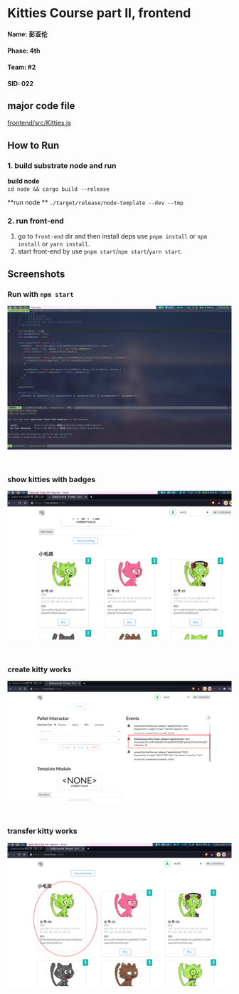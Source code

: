 # Kitties Course part II, frontend

#### Name: 彭亚伦
#### Phase: 4th
#### Team: #2
#### SID: 022

## major code file
[frontend/src/Kitties.js](https://github.com/Arstman/kitties-frontend/blob/main/frontend/src/Kitties.js)

## How to Run
### 1. build substrate node and run
**build node**  
`cd node && cargo build --release`

**run node **
`./target/release/node-template --dev --tmp`


### 2. run front-end
1. go to `front-end` dir and then install deps use `pnpm install` or `npm install` or `yarn install`.
2. start front-end by use `pnpm start`/`npm start`/`yarn start`.


## Screenshots
### Run with `npm start`


![npm start](https://raw.githubusercontent.com/Arstman/kitties-frontend/main/screenshots/kitties-front-end-runing.png)


<br/>

### show kitties with badges


![Create Kitty](https://raw.githubusercontent.com/Arstman/kitties-frontend/main/screenshots/kitties-front-end-runing-create.png)

<br/>

### create kitty works


![Create Kitty](https://raw.githubusercontent.com/Arstman/kitties-frontend/main/screenshots/kitties-front-end-create-works.png)

<br/>

### transfer kitty works


![after transfer](https://raw.githubusercontent.com/Arstman/kitties-frontend/main/screenshots/kitties-front-end-runing-after-transfer.png)
